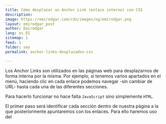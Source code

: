 ```yaml
---
title: Cómo desplazar un Anchor Link (enlace interno) con CSS
description: 
image: https://emirodgar.com/cdn/images/og/emirodgar.png
layout: emirodgar_post
author: Emirodgar
lang: es_ES
sitemap: 1
feed: 1
folder: seo
permalink: anchor-links-desplazados-css

--- 
```


Los Anchor Links son utilizados en las páginas web para desplazarnos de forma interna por la misma. Por ejemplo, si tenemos varios apartados en el menú, haciendo clic en cada enlace podemos navegar -sin cambiar de URL- hasta cada una de las diferentes secciones.

Para hacerlo funcionar no hace falta `JavaScript` sino simplemente `HTML`. 

El primer paso será identificar cada sección dentro de nuestra página a la que posteriormente apuntaremos con los enlaces. Para ello haremos uso del 
<!--stackedit_data:
eyJoaXN0b3J5IjpbMzYzMDIxNjk0XX0=
-->